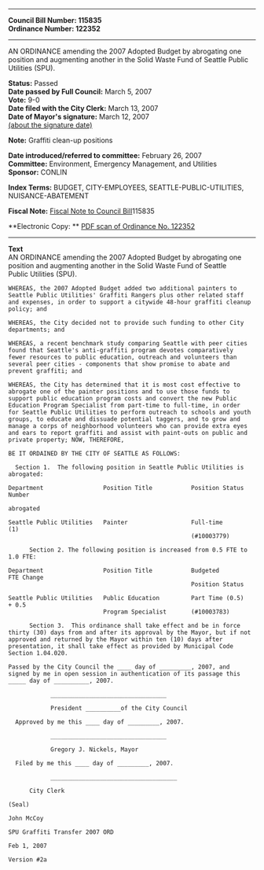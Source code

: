 * * * * *  
  
**Council Bill Number: [](#h0)[](#h2)115835**   
**Ordinance Number: 122352**  
  
* * * * *  
  
AN ORDINANCE amending the 2007 Adopted Budget by abrogating one position and augmenting another in the Solid Waste Fund of Seattle Public Utilities (SPU).  
  
**Status:** Passed   
**Date passed by Full Council:** March 5, 2007   
**Vote:** 9-0   
**Date filed with the City Clerk:** March 13, 2007   
**Date of Mayor's signature:** March 12, 2007   
[(about the signature date)](/~public/approvaldate.htm)   
  
**Note:** Graffiti clean-up positions  
  
  
**Date introduced/referred to committee:** February 26, 2007   
**Committee:** Environment, Emergency Management, and Utilities   
**Sponsor:** CONLIN   
  
**Index Terms:** BUDGET, CITY-EMPLOYEES, SEATTLE-PUBLIC-UTILITIES, NUISANCE-ABATEMENT  
  
**Fiscal Note:** [Fiscal Note to Council Bill](http://clerk.seattle.gov/~public/fnote/115835.htm)[](#h1)[](#h3)115835  
  
**Electronic Copy: ** [PDF scan of Ordinance No. 122352](/~archives/Ordinances/Ord_122352.pdf)  
  
* * * * *  
  
**Text**  
    AN ORDINANCE amending the 2007 Adopted Budget by abrogating one  
    position and augmenting another in the Solid Waste Fund of Seattle  
    Public Utilities (SPU).  
  
    WHEREAS, the 2007 Adopted Budget added two additional painters to  
    Seattle Public Utilities' Graffiti Rangers plus other related staff  
    and expenses, in order to support a citywide 48-hour graffiti cleanup  
    policy; and  
  
    WHEREAS, the City decided not to provide such funding to other City  
    departments; and  
  
    WHEREAS, a recent benchmark study comparing Seattle with peer cities  
    found that Seattle's anti-graffiti program devotes comparatively  
    fewer resources to public education, outreach and volunteers than  
    several peer cities - components that show promise to abate and  
    prevent graffiti; and  
  
    WHEREAS, the City has determined that it is most cost effective to  
    abrogate one of the painter positions and to use those funds to  
    support public education program costs and convert the new Public  
    Education Program Specialist from part-time to full-time, in order  
    for Seattle Public Utilities to perform outreach to schools and youth  
    groups, to educate and dissuade potential taggers, and to grow and  
    manage a corps of neighborhood volunteers who can provide extra eyes  
    and ears to report graffiti and assist with paint-outs on public and  
    private property; NOW, THEREFORE,  
  
    BE IT ORDAINED BY THE CITY OF SEATTLE AS FOLLOWS:  
  
      Section 1.  The following position in Seattle Public Utilities is  
    abrogated:  
  
    Department                 Position Title           Position Status        Number  
                                                                            abrogated  
  
    Seattle Public Utilities   Painter                  Full-time                 (1)  
                                                        (#10003779)  
  
          Section 2. The following position is increased from 0.5 FTE to  
    1.0 FTE:  
  
    Department                 Position Title           Budgeted          FTE Change  
                                                        Position Status  
  
    Seattle Public Utilities   Public Education         Part Time (0.5)   + 0.5  
                               Program Specialist       (#10003783)  
  
          Section 3.  This ordinance shall take effect and be in force  
    thirty (30) days from and after its approval by the Mayor, but if not  
    approved and returned by the Mayor within ten (10) days after  
    presentation, it shall take effect as provided by Municipal Code  
    Section 1.04.020.  
  
    Passed by the City Council the ____ day of _________, 2007, and  
    signed by me in open session in authentication of its passage this  
    _____ day of __________, 2007.  
  
                _________________________________  
  
                President __________of the City Council  
  
      Approved by me this ____ day of _________, 2007.  
  
                _________________________________  
  
                Gregory J. Nickels, Mayor  
  
      Filed by me this ____ day of _________, 2007.  
  
                ____________________________________  
  
          City Clerk  
  
    (Seal)  
  
    John McCoy  
  
    SPU Graffiti Transfer 2007 ORD  
  
    Feb 1, 2007  
  
    Version #2a  

